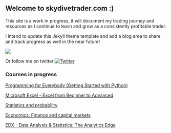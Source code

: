 ## Welcome to skydivetrader.com :)

This site is a work in progress, it will document my trading journey and resources as I continue to learn and grow as a consistently profitable trader.


I intend to update this Jekyll theme template and add a blog area to share and track progress as well in the near future!

![](https://purepng.com/public/uploads/thumbnail//man-skydiving-using-parachute-q18.png)

Or follow me on twitter [![Twitter](https://img.shields.io/twitter/follow/skydivetrader1?label=skydivetrader1&style=social)](https://twitter.com/skydivetrader1)

### Courses in progress

[Programming for Everybody (Getting Started with Python)](https://www.coursera.org/learn/python/home/welcome)

[Microsoft Excel - Excel from Beginner to Advanced](https://www.udemy.com/course/microsoft-excel-2013-from-beginner-to-advanced-and-beyond/learn/lecture/4752656#overview) 

[Statistics and probability](https://www.khanacademy.org/math/statistics-probability) 

[Economics: Finance and capital markets](https://www.khanacademy.org/economics-finance-domain/core-finance)

[EDX - Data Analysis & Statistics: The Analytics Edge](https://www.edx.org/course/the-analytics-edge)

